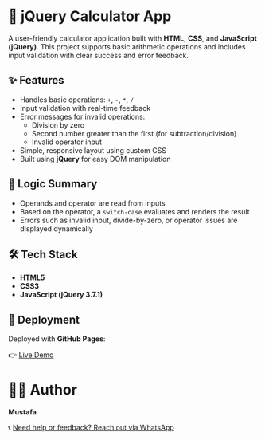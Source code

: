 # 🧮 jQuery Calculator App

A user-friendly calculator application built with **HTML**, **CSS**, and **JavaScript (jQuery)**. This project supports basic arithmetic operations and includes input validation with clear success and error feedback.

## ✨ Features

- Handles basic operations: `+`, `-`, `*`, `/`
- Input validation with real-time feedback
- Error messages for invalid operations:
  - Division by zero
  - Second number greater than the first (for subtraction/division)
  - Invalid operator input
- Simple, responsive layout using custom CSS
- Built using **jQuery** for easy DOM manipulation

## 🧠 Logic Summary

- Operands and operator are read from inputs
- Based on the operator, a `switch-case` evaluates and renders the result
- Errors such as invalid input, divide-by-zero, or operator issues are displayed dynamically

## 🛠 Tech Stack

- **HTML5**
- **CSS3**
- **JavaScript (jQuery 3.7.1)**

## 🚀 Deployment

Deployed with **GitHub Pages**:

👉 [Live Demo](https://mustafa21102005.github.io/jquery-calculator-app/)

# 👨‍💻 Author

**Mustafa**

📞 [Need help or feedback? Reach out via WhatsApp](https://wa.me/966545117570)
